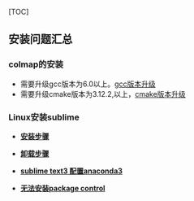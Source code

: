 [TOC]

## 安装问题汇总



### colmap的安装

- 需要升级gcc版本为6.0以上。[gcc版本升级](https://blog.csdn.net/weixin_41492299/article/details/89552995)
- 需要升级cmake版本为3.12.2,以上，[cmake版本升级](https://www.linuxidc.com/Linux/2018-09/154165.htm)



### Linux安装sublime

- **[安装步骤](https://jingyan.baidu.com/album/e5c39bf5c840d039d7603336.html)**
- **[卸载步骤](https://www.cnblogs.com/ikoala/p/6994937.html)**

- **[sublime text3 配置anaconda3](https://blog.csdn.net/qq_35296537/article/details/89067245)**

- **[无法安装package control](https://www.jianshu.com/p/ebf3f39b37ca)**

  